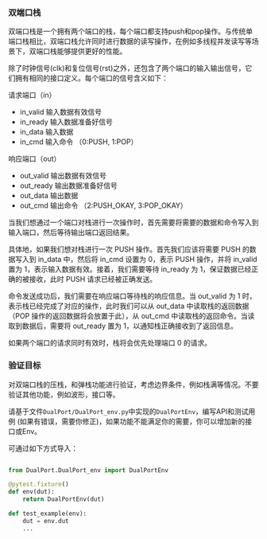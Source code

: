 
### 双端口栈

双端口栈是一个拥有两个端口的栈，每个端口都支持push和pop操作。与传统单端口栈相比，双端口栈允许同时进行数据的读写操作，在例如多线程并发读写等场景下，双端口栈能够提供更好的性能。

除了时钟信号(clk)和复位信号(rst)之外，还包含了两个端口的输入输出信号，它们拥有相同的接口定义。每个端口的信号含义如下：

请求端口（in）
- in_valid 输入数据有效信号
- in_ready 输入数据准备好信号
- in_data 输入数据
- in_cmd 输入命令 （0:PUSH, 1:POP）

响应端口（out）
- out_valid 输出数据有效信号
- out_ready 输出数据准备好信号
- out_data 输出数据
- out_cmd 输出命令 （2:PUSH_OKAY, 3:POP_OKAY）

当我们想通过一个端口对栈进行一次操作时，首先需要将需要的数据和命令写入到输入端口，然后等待输出端口返回结果。

具体地，如果我们想对栈进行一次 PUSH 操作。首先我们应该将需要 PUSH 的数据写入到 in_data 中，然后将 in_cmd 设置为 0，表示 PUSH 操作，并将 in_valid 置为 1，表示输入数据有效。接着，我们需要等待 in_ready 为 1，保证数据已经正确的被接收，此时 PUSH 请求已经被正确发送。

命令发送成功后，我们需要在响应端口等待栈的响应信息。当 out_valid 为 1 时，表示栈已经完成了对应的操作，此时我们可以从 out_data 中读取栈的返回数据（POP 操作的返回数据将会放置于此），从 out_cmd 中读取栈的返回命令。当读取到数据后，需要将 out_ready 置为 1，以通知栈正确接收到了返回信息。

如果两个端口的请求同时有效时，栈将会优先处理端口 0 的请求。

### 验证目标

对双端口栈的压栈，和弹栈功能进行验证，考虑边界条件，例如栈满等情况。不要验证其他功能，例如波形，接口等。

请基于文件`DualPort/DualPort_env.py`中实现的`DualPortEnv`，编写API和测试用例 (如果有错误，需要你修正)，如果功能不能满足你的需要，你可以增加新的接口或Env。

可通过如下方式导入：

```python

from DualPort.DualPort_env import DualPortEnv

@pytest.fixture()
def env(dut):
    return DualPortEnv(dut)

def test_example(env):
    dut = env.dut
    ...
```
